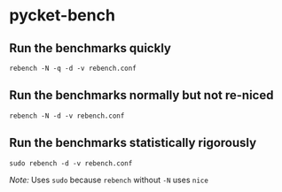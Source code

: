 pycket-bench
============

Run the benchmarks quickly
--------------------------

    rebench -N -q -d -v rebench.conf

Run the benchmarks normally but not re-niced
--------------------------------------------

    rebench -N -d -v rebench.conf

Run the benchmarks statistically rigorously
-------------------------------------------

    sudo rebench -d -v rebench.conf

_Note:_ Uses `sudo` because `rebench` without `-N` uses `nice`
